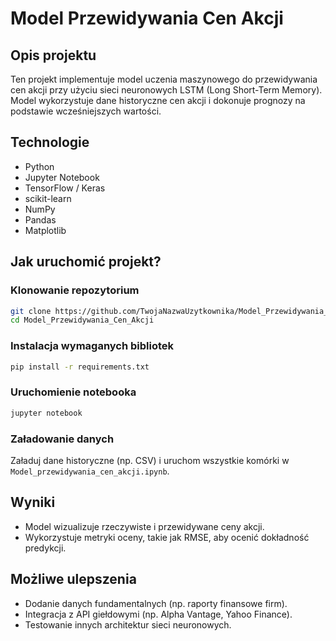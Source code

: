 # Model Przewidywania Cen Akcji

## Opis projektu
Ten projekt implementuje model uczenia maszynowego do przewidywania cen akcji przy użyciu sieci neuronowych LSTM (Long Short-Term Memory). Model wykorzystuje dane historyczne cen akcji i dokonuje prognozy na podstawie wcześniejszych wartości.

## Technologie
- Python
- Jupyter Notebook
- TensorFlow / Keras
- scikit-learn
- NumPy
- Pandas
- Matplotlib

## Jak uruchomić projekt?
### Klonowanie repozytorium
```sh
git clone https://github.com/TwojaNazwaUzytkownika/Model_Przewidywania_Cen_Akcji.git
cd Model_Przewidywania_Cen_Akcji
```
### Instalacja wymaganych bibliotek
```sh
pip install -r requirements.txt
```
### Uruchomienie notebooka
```sh
jupyter notebook
```
### Załadowanie danych
Załaduj dane historyczne (np. CSV) i uruchom wszystkie komórki w `Model_przewidywania_cen_akcji.ipynb`.

## Wyniki
- Model wizualizuje rzeczywiste i przewidywane ceny akcji.
- Wykorzystuje metryki oceny, takie jak RMSE, aby ocenić dokładność predykcji.

## Możliwe ulepszenia
- Dodanie danych fundamentalnych (np. raporty finansowe firm).
- Integracja z API giełdowymi (np. Alpha Vantage, Yahoo Finance).
- Testowanie innych architektur sieci neuronowych.
